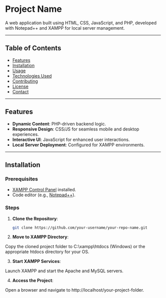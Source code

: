 # Project Name

A web application built using HTML, CSS, JavaScript, and PHP, developed with Notepad++ and XAMPP for local server management.

---

## Table of Contents
- [Features](#features)
- [Installation](#installation)
- [Usage](#usage)
- [Technologies Used](#technologies-used)
- [Contributing](#contributing)
- [License](#license)
- [Contact](#contact)

---

## Features
- **Dynamic Content**: PHP-driven backend logic.
- **Responsive Design**: CSS/JS for seamless mobile and desktop experiences.
- **Interactive UI**: JavaScript for enhanced user interactions.
- **Local Server Deployment**: Configured for XAMPP environments.

---

## Installation

### Prerequisites
- [XAMPP Control Panel](https://www.apachefriends.org/download.html) installed.
- Code editor (e.g., [Notepad++](https://notepad-plus-plus.org/downloads/)).

### Steps
1. **Clone the Repository**:
   ```bash
   git clone https://github.com/your-username/your-repo-name.git
2. **Move to XAMPP Directory**:

Copy the cloned project folder to C:\xampp\htdocs (Windows) or the appropriate htdocs directory for your OS.

3. **Start XAMPP Services**:

Launch XAMPP and start the Apache and MySQL servers.

4. **Access the Project**:

Open a browser and navigate to http://localhost/your-project-folder.


